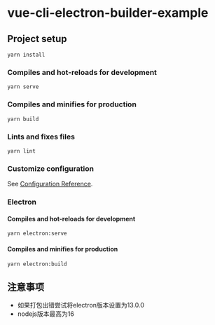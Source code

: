 # vue-cli-electron-builder-example

## Project setup
```
yarn install
```

### Compiles and hot-reloads for development
```
yarn serve
```

### Compiles and minifies for production
```
yarn build
```

### Lints and fixes files
```
yarn lint
```

### Customize configuration
See [Configuration Reference](https://cli.vuejs.org/config/).

### Electron

#### Compiles and hot-reloads for development
```
yarn electron:serve
```

#### Compiles and minifies for production
```
yarn electron:build
```

## 注意事项 

- 如果打包出错尝试将electron版本设置为13.0.0
- nodejs版本最高为16